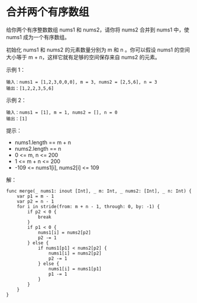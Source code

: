
# 合并两个有序数组

给你两个有序整数数组 nums1 和 nums2，请你将 nums2 合并到 nums1 中，使 nums1 成为一个有序数组。

初始化 nums1 和 nums2 的元素数量分别为 m 和 n 。你可以假设 nums1 的空间大小等于 m + n，这样它就有足够的空间保存来自 nums2 的元素。


示例 1：
```
输入：nums1 = [1,2,3,0,0,0], m = 3, nums2 = [2,5,6], n = 3
输出：[1,2,2,3,5,6]
```
示例 2：
```
输入：nums1 = [1], m = 1, nums2 = [], n = 0
输出：[1]
```


提示：

* nums1.length == m + n
* nums2.length == n
* 0 <= m, n <= 200
* 1 <= m + n <= 200
* -109 <= nums1[i], nums2[i] <= 109


解：
```
func merge(_ nums1: inout [Int], _ m: Int, _ nums2: [Int], _ n: Int) {
    var p1 = m - 1
    var p2 = n - 1
    for i in stride(from: m + n - 1, through: 0, by: -1) {
        if p2 < 0 {
            break
        }
        if p1 < 0 {
            nums1[i] = nums2[p2]
            p2 -= 1
        } else {
            if nums1[p1] < nums2[p2] {
                nums1[i] = nums2[p2]
                p2 -= 1
            } else {
                nums1[i] = nums1[p1]
                p1 -= 1
            }
        }
    }
}
```
